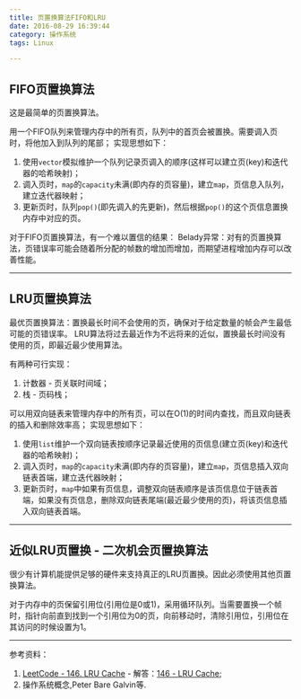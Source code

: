 ```yaml
---
title: 页置换算法FIFO和LRU
date: 2016-08-29 16:39:44
category: 操作系统
tags: Linux

---
```


## FIFO页置换算法

这是最简单的页置换算法。

用一个FIFO队列来管理内存中的所有页，队列中的首页会被置换。需要调入页时，将他加入到队列的尾部；
实现思想如下：
1. 使用`vector`模拟维护一个队列记录页调入的顺序(这样可以建立页(key)和迭代器的哈希映射)；
2. 调入页时，`map`的`capacity`未满(即内存的页容量)，建立`map`，页信息入队列，建立迭代器映射；
3. 更新页时，队列`pop()`(即先调入的先更新)，然后根据`pop()`的这个页信息置换内存中对应的页。

对于FIFO页置换算法，有一个难以置信的结果：
Belady异常：对有的页置换算法，页错误率可能会随着所分配的帧数的增加而增加，而期望进程增加内存可以改善性能。

---

## LRU页置换算法

最优页置换算法：置换最长时间不会使用的页，确保对于给定数量的帧会产生最低可能的页错误率。
LRU算法将过去最近作为不远将来的近似，置换最长时间没有使用的页，即最近最少使用算法。

有两种可行实现：
1. 计数器 - 页关联时间域；
2. 栈 - 页码栈；

可以用双向链表来管理内存中的所有页，可以在O(1)的时间内查找，而且双向链表的插入和删除效率高；
实现思想如下：
1. 使用`list`维护一个双向链表按顺序记录最近使用的页信息(建立页(key)和迭代器的哈希映射)；
2. 调入页时，`map`的`capacity`未满(即内存的页容量)，建立`map`，页信息插入双向链表首端，建立迭代器映射；
3. 更新页时，`map`中如果有页信息，调整双向链表顺序是该页信息位于链表首端，如果没有页信息，删除双向链表尾端(最近最少使用的页)，将该页信息插入双向链表首端。

---

## 近似LRU页置换 - 二次机会页置换算法

很少有计算机能提供足够的硬件来支持真正的LRU页置换。因此必须使用其他页置换算法。

对于内存中的页保留引用位(引用位是0或1)，采用循环队列。当需要置换一个帧时，指针向前直到找到一个引用位为0的页，向前移动时，清除引用位，引用位在其访问的时候设置为1。

---

参考资料：
1. [LeetCode - 146. LRU Cache](https://leetcode.com/problems/lru-cache/) - 解答：[146 - LRU Cache](https://github.com/applefishsky009/LeetCode/blob/master/146%20-%20LRU%20Cache/146%20-%20LRU%20Cache.cpp);
2. 操作系统概念,Peter Bare Galvin等.


